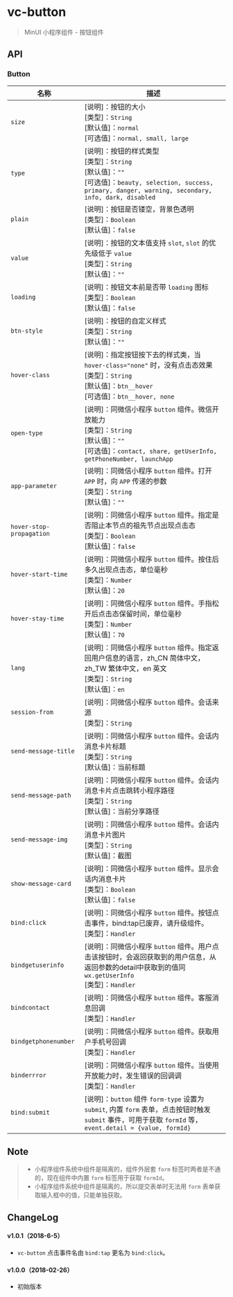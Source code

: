 # vc-button

> MinUI 小程序组件 - 按钮组件

## API

### Button

| 名称                  | 描述                         |
|----------------------|------------------------------|
|`size`                | [说明]：按钮的大小<br>[类型]：`String`<br>[默认值]：`normal`<br>[可选值]：`normal, small, large`|
|`type`                | [说明]：按钮的样式类型<br>[类型]：`String`<br>[默认值]：`""`<br>[可选值]：`beauty, selection, success, primary, danger, warning, secondary, info, dark, disabled`|
|`plain`               | [说明]：按钮是否镂空，背景色透明<br>[类型]：`Boolean`<br>[默认值]：`false`<br>|
|`value`               | [说明]：按钮的文本值支持 `slot`, `slot` 的优先级低于 `value`<br>[类型]：`String`<br>[默认值]：`""`<br>|
|`loading`             | [说明]：按钮文本前是否带 `loading` 图标<br>[类型]：`Boolean`<br>[默认值]：`false`<br>|
|`btn-style`           | [说明]：按钮的自定义样式<br>[类型]：`String`<br>[默认值]：`""`<br>|
|`hover-class`         | [说明]：指定按钮按下去的样式类，当 `hover-class="none"` 时，没有点击态效果<br>[类型]：`String`<br>[默认值]：`btn__hover`<br>[可选值]：`btn__hover, none`<br>|
|`open-type`           | [说明]：同微信小程序 `button` 组件。微信开放能力<br>[类型]：`String`<br>[默认值]：`""`<br>[可选值]：`contact, share, getUserInfo, getPhoneNumber, launchApp`<br>|
|`app-parameter`       | [说明]：同微信小程序 `button` 组件。打开 `APP` 时，向 `APP` 传递的参数<br>[类型]：`String`<br>[默认值]：`""`<br>|
|`hover-stop-propagation`| [说明]：同微信小程序 `button` 组件。指定是否阻止本节点的祖先节点出现点击态<br>[类型]：`Boolean`<br>[默认值]：`false`<br>|
|`hover-start-time`    | [说明]：同微信小程序 `button` 组件。按住后多久出现点击态，单位毫秒<br>[类型]：`Number`<br>[默认值]：`20`<br>|
|`hover-stay-time`     | [说明]：同微信小程序 `button` 组件。手指松开后点击态保留时间，单位毫秒<br>[类型]：`Number`<br>[默认值]：`70`<br>|
|`lang`                | [说明]：同微信小程序 `button` 组件。指定返回用户信息的语言，zh_CN 简体中文，zh_TW 繁体中文，en 英文<br>[类型]：`String`<br>[默认值]：`en`<br>|
|`session-from`        | [说明]：同微信小程序 `button` 组件。会话来源<br>[类型]：`String`<br>|
|`send-message-title`  | [说明]：同微信小程序 `button` 组件。会话内消息卡片标题<br>[类型]：`String`<br>[默认值]：当前标题<br>|
|`send-message-path`   | [说明]：同微信小程序 `button` 组件。会话内消息卡片点击跳转小程序路径<br>[类型]：`String`<br>[默认值]：当前分享路径<br>|
|`send-message-img`    | [说明]：同微信小程序 `button` 组件。会话内消息卡片图片<br>[类型]：`String`<br>[默认值]：截图<br>|
|`show-message-card`   | [说明]：同微信小程序 `button` 组件。显示会话内消息卡片<br>[类型]：`Boolean`<br>[默认值]：`false`<br>|
|`bind:click`          | [说明]：同微信小程序 `button` 组件。按钮点击事件，bind:tap已废弃，请升级组件。<br>[类型]：`Handler`<br>|
|`bindgetuserinfo`     | [说明]：同微信小程序 `button` 组件。用户点击该按钮时，会返回获取到的用户信息，从返回参数的detail中获取到的值同 `wx.getUserInfo`<br>[类型]：`Handler`<br>|
|`bindcontact`         | [说明]：同微信小程序 `button` 组件。客服消息回调<br>[类型]：`Handler`<br>|
|`bindgetphonenumber`  | [说明]：同微信小程序 `button` 组件。获取用户手机号回调<br>[类型]：`Handler`<br>|
|`binderrror`          | [说明]：同微信小程序 `button` 组件。当使用开放能力时，发生错误的回调调<br>[类型]：`Handler`<br>|
|`bind:submit`         | [说明]：`button` 组件 `form-type` 设置为 `submit`, 内置 `form` 表单，点击按钮时触发 `submit` 事件，可用于获取 `formId` 等，`event.detail = {value, formId}`|
			
## Note

> - 小程序组件系统中组件是隔离的，组件外层套 `form` 标签时两者是不通的，现在组件中内置 `form` 标签用于获取 `formId`。
> - 小程序组件系统中组件是隔离的，所以提交表单时无法用 `form` 表单获取输入框中的值，只能单独获取。

## ChangeLog

#### v1.0.1（2018-6-5）

- `vc-button` 点击事件名由 `bind:tap` 更名为 `bind:click`。

#### v1.0.0（2018-02-26）

- 初始版本
